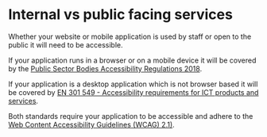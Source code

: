 # Internal vs public facing services

Whether your website or mobile application is used by staff or open to the public it will need to be accessible.

If your application runs in a browser or on a mobile device it will be covered by the [Public Sector Bodies Accessibility Regulations 2018](/accessibility-law/the-public-sector-bodies-accessibility-regulations-2018).

If your application is a desktop application which is not browser based it will be covered by [EN&nbsp;301&nbsp;549 - Accessibility requirements for ICT products and services](/accessibility-law/en301549-accessibility-requirements-for-ict-products-and-services).

Both standards require your application to be accessible and adhere to the [Web Content Accessibility Guidelines (WCAG) 2.1)](/accessibility-law/web-content-accessibility-guidelines)</a>.

